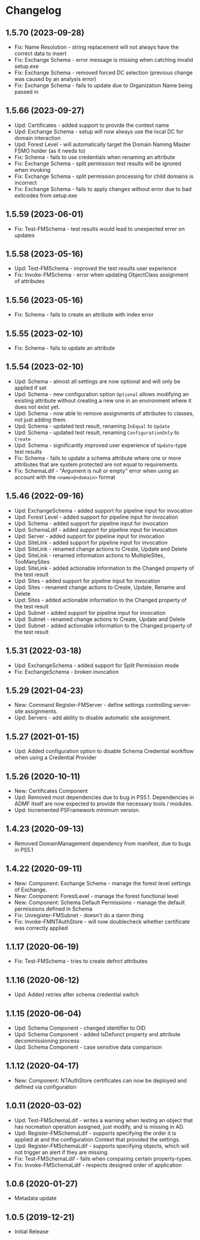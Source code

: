 ﻿# Changelog

## 1.5.70 (2023-09-28)

- Fix: Name Resolution - string replacement will not always have the correct data to insert
- Fix: Exchange Schema - error message is missing when catching invalid setup.exe
- Fix: Exchange Schema - removed forced DC selection (previous change was caused by an analysis error)
- Fix: Exchange Schema - fails to update due to Organization Name being passed in

## 1.5.66 (2023-09-27)

- Upd: Certificates - added support to provide the context name
- Upd: Exchange Schema - setup will now always use the local DC for domain interaction
- Upd: Forest Level - will automatically target the Domain Naming Master FSMO holder (as it needs to)
- Fix: Schema - fails to use credentials when renaming an attribute
- Fix: Exchange Schema - split permission test results will be ignored when invoking
- Fix: Exchange Schema - split permission processing for child domains is incorrect
- Fix: Exchange Schema - fails to apply changes without error due to bad exitcodes from setup.exe

## 1.5.59 (2023-06-01)

- Fix: Test-FMSchema - test results would lead to unexpected error on updates

## 1.5.58 (2023-05-16)

- Upd: Test-FMSchema - improved the test results user experience
- Fix: Invoke-FMSchema - error when updating ObjectClass assignment of attributes

## 1.5.56 (2023-05-16)

- Fix: Schema - fails to create an attribute with index error

## 1.5.55 (2023-02-10)

- Fix: Schema - fails to update an attribute

## 1.5.54 (2023-02-10)

- Upd: Schema - almost all settings are now optional and will only be applied if set
- Upd: Schema - new configuration option `Optional` allows modifying an existing attribute without creating a new one in an environment where it does not exist yet.
- Upd: Schema - now able to remove assignments of attributes to classes, not just adding them.
- Upd: Schema - updated test result, renaming `InEqual` to `Update`
- Upd: Schema - updated test result, renaming `ConfigurationOnly` to `Create`
- Upd: Schema - significantly improved user experience of `Update`-type test results
- Fix: Schema - fails to update a schema attribute where one or more attributes that are system protected are not equal to requirements.
- Fix: SchemaLdif - "Argument is null or empty" error when using an account with the `<name>@<domain>` format

## 1.5.46 (2022-09-16)

- Upd: ExchangeSchema - added support for pipeline input for invocation
- Upd: Forest Level - added support for pipeline input for invocation
- Upd: Schema - added support for pipeline input for invocation
- Upd: SchemaLdif - added support for pipeline input for invocation
- Upd: Server - added support for pipeline input for invocation
- Upd: SiteLink - added support for pipeline input for invocation
- Upd: SiteLink - renamed change actions to Create, Update and Delete
- Upd: SiteLink - renamed information actions to MultipleSites, TooManySites
- Upd: SiteLink - added actionable information to the Changed property of the test result
- Upd: Sites - added support for pipeline input for invocation
- Upd: Sites - renamed change actions to Create, Update, Rename and Delete
- Upd: Sites - added actionable information to the Changed property of the test result
- Upd: Subnet - added support for pipeline input for invocation
- Upd: Subnet - renamed change actions to Create, Update and Delete
- Upd: Subnet - added actionable information to the Changed property of the test result

## 1.5.31 (2022-03-18)

- Upd: ExchangeSchema - added support for Split Permission mode
- Fix: ExchangeSchema - broken invocation

## 1.5.29 (2021-04-23)

- New: Command Register-FMServer - define settings controlling server-site assignments.
- Upd: Servers - add ability to disable automatic site assignment.

## 1.5.27 (2021-01-15)

- Upd: Added configuration option to disable Schema Credential workflow when using a Credential Provider

## 1.5.26 (2020-10-11)

- New: Certificates Component
- Upd: Removed most dependencies due to bug in PS5.1. Dependencies in ADMF itself are now expected to provide the necessary tools / modules.
- Upd: Incremented PSFramework minimum version.

## 1.4.23 (2020-09-13)

- Removed DomainManagement dependency from manifest, due to bugs in PS5.1

## 1.4.22 (2020-09-11)

- New: Component: Exchange Schema - manage the forest level settings of Exchange.
- New: Component: ForestLevel - manage the forest functional level
- New: Component: Schema Default Permissions - manage the default permissions defined in Schema
- Fix: Unregister-FMSubnet - doesn't do a damn thing
- Fix: Invoke-FMNTAuthStore - will now doublecheck whether certificate was correctly applied

## 1.1.17 (2020-06-19)

- Fix: Test-FMSchema - tries to create defnct attributes

## 1.1.16 (2020-06-12)

- Upd: Added retries after schema credential switch

## 1.1.15 (2020-06-04)

- Upd: Schema Component - changed identifier to OID
- Upd: Schema Component - added IsDefunct property and attribute decommissioning process
- Upd: Schema Component - case sensitive data comparison

## 1.1.12 (2020-04-17)

- New: Component: NTAuthStore certificates can now be deployed and defined via configuration

## 1.0.11 (2020-03-02)

- Upd: Test-FMSchemaLdif - writes a warning when testing an object that has nocreation operation assigned, just modify, and is missing in AD.
- Upd: Register-FMSchemaLdif - supports specifying the order it is applied at and the configuration Context that provided the settings.
- Upd: Register-FMSchemaLdif - supports specifying objects, which will not trigger an alert if they are missing.
- Fix: Test-FMSchemaLdif - fails when comparing certain property-types.
- Fix: Invoke-FMSchemaLdif - respects designed order of application

## 1.0.6 (2020-01-27)

- Metadata update

## 1.0.5 (2019-12-21)

- Initial Release
